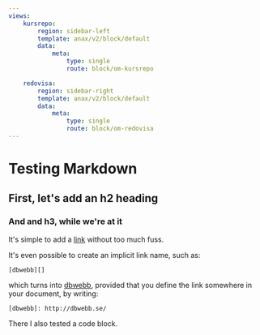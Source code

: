 ```yaml
---
views:
    kursrepo:
        region: sidebar-left
        template: anax/v2/block/default
        data:
            meta:
                type: single
                route: block/om-kursrepo

    redovisa:
        region: sidebar-right
        template: anax/v2/block/default
        data:
            meta:
                type: single
                route: block/om-redovisa
---
```

Testing Markdown
====================

First, let's add an h2 heading
-------------------------------

### And and h3, while we're at it

It's simple to add a [link](https://daringfireball.net/projects/markdown/syntax "Markdown Syntax") without too much fuss.

It's even possible to create an implicit link name, such as:

    [dbwebb][]
which turns into [dbwebb][], provided that you define the link somewhere in your
document, by writing:

    [dbwebb]: http://dbwebb.se/


[dbwebb]: http://dbwebb.se/

There I also tested a code block.
